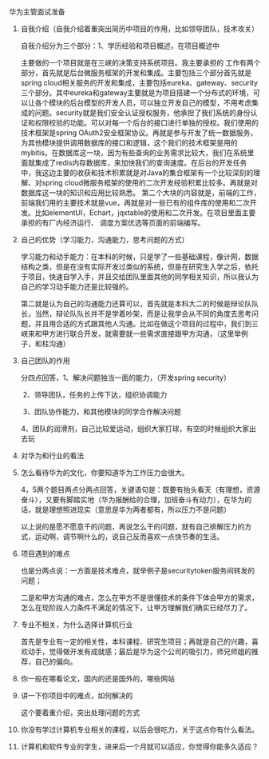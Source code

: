 华为主管面试准备

1. 自我介绍（自我介绍着重突出简历中项目的作用，比如领导团队，技术攻关）

   自我介绍分为三个部分：1、学历经验和项目概述，在项目概述中

   主要做的一个项目就是在三峡的决策支持系统项目。我主要承担的
   工作有两个部分，首先就是后台微服务框架的开发和集成。主要包括三个部分首先就是spring cloud相关服务的开发和集成，主要包括eureka、gateway、security三个部分。其中eureka和gateway主要就是为项目搭建一个分布式的环境，可以让各个模块的后台模型的开发人员，可以独立开发自己的模型，不用考虑集成的问题。security就是我们安全认证授权服务，他承担了我们系统的身份认证和权限校验的功能。可以对每一个后台的接口进行单独的授权。我们使用的技术框架是spring OAuth2安全框架协议。再就是参与开发了统一数据服务，为其他模块提供调用数据库的接口和逻辑，这个我们的技术框架是用的mybitis。在数据库这一块，因为有些查询的业务需求比较大，我们在系统里面就集成了redis内存数据库，来加快我们的查询速度。在后台的开发任务中，我这边主要的收获和技术积累就是对Java的集合框架有一个比较深刻的理解、对spring cloud微服务框架的使用的二次开发经验积累比较多。再就是对数据库这一块的知识和应用比较熟悉。
   第二个大块的内容就是，前端的工作，前端我们用的主要技术就是vue，再就是对一些已有的组件库的使用和二次开发。比如elementUI，Echart，jqxtable的使用和二次开发。在项目里面主要承担的有厂内经济运行、
   调度方案优选等页面的前端编写。

2. 自己的优势（学习能力，沟通能力，思考问题的方式）

   学习能力和动手能力：在本科的时候，只是学了一些基础课程，像计网，数据结构之类，但是在没有实际开发过类似的系统，但是在研究生入学之后，依托于项目，快速自学入手，并且交给团队里面其他的同学相关知识，所以我认为自己的学习动手能力还是比较强的。

   第二就是认为自己的沟通能力还算可以，首先就是本科大二的时候是辩论队队长，当然，辩论队队长并不是学着吵架，而是让我学会从不同的角度去思考问题，并且用合适的方式跟其他人沟通。比如在做这个项目的过程中，我们到三峡来和甲方进行联合开发，就需要就一些需求直接跟甲方沟通，（这里举例子，和柱沟通）

3. 自己团队的作用

   分四点回答，1、解决问题独当一面的能力，（开发spring security）

   ​                       2、领导团队，任务的上传下达，组织协调能力

   ​                       3、团队协作能力，和其他模块的同学合作解决问题

   ​                       4、团队的润滑剂，自己比较爱运动，组织大家打球，有空的时候组织大家出去玩

4. 对华为和行业的看法

5. 怎么看待华为的文化，你要知道华为工作压力会很大。

   4，5两个题目两点分两点回答，关键语句是：既要有抬头看天（有理想，资源奋斗），又要有脚踏实地（华为报酬给的合理，加班奋斗有动力），在华为的话，就是理想照进现实（意思是华为两者都有，所以压力不是问题）

   以上说的是愿不愿意干的问题，再说怎么干的问题，就有自己排解压力的方式，运动啊，调节啊什么的，说自己反而喜欢一点快节奏的生活。

6. 项目遇到的难点

   也是分两点说：一方面是技术难点，就举例子是securitytoken服务间转发的问题；

   ​                          二是和甲方沟通的难点，怎么在甲方不是很懂技术的条件下体会甲方的需求，怎么在现阶段人力条件不满足的情况下，让甲方理解我们确实已经尽力了。

7. 专业不相关，为什么选择计算机行业

   首先是专业有一定的相关性，本科课程、研究生项目；再就是自己的兴趣，喜欢动手，觉得做开发有成就感；最后是华为这个公司的吸引力，师兄师姐的推荐，自己的偏向。

8. 你一般在哪看论文，国内的还是国外的，哪些网站

9. 讲一下你项目中的难点，如何解决的

   这个要着重介绍，突出处理问题的方式

10. 你没有学过计算机专业相关的课程，以后会很吃力，关于这点你有什么看法。

11. 计算机和软件专业的学生，进来后一个月就可以适应，你觉得你能多久适应？


